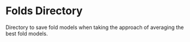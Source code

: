 # Folds Directory

Directory to save fold models when taking the approach of averaging the best fold models.
